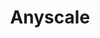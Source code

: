 ---
blog: https://anyscale.com/blog/
facebook: https://facebook.com/AnyscaleCompute
git: https://github.com/anyscale
linkedin: https://linkedin.com/company/joinanyscale
logohandle: anyscale
sort: anyscale
title: Anyscale
twitter: https://x.com/anyscalecompute
website: https://www.anyscale.com/
---
